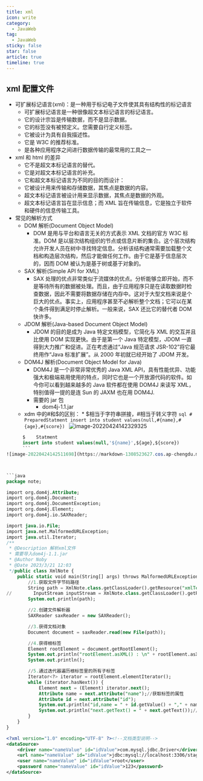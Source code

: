 ```yaml
---
title: xml
icon: write
category:
  - JavaWeb
tag:
  - JavaWeb
sticky: false
star: false
article: true
timeline: true
---
```


## xml 配置文件

- 可扩展标记语言(xml)：是一种用于标记电子文件使其具有结构性的标记语言
  - 可扩展标记语言是一种很像超文本标记语言的标记语言。
  - 它的设计宗旨是传输数据，而不是显示数据。
  - 它的标签没有被预定义。您需要自行定义标签。
  - 它被设计为具有自我描述性。
  - 它是 W3C 的推荐标准。
  - 是各种应用程序之间进行数据传输的最常用的工具之一
- xml 和 html 的差异
  - 它不是超文本标记语言的替代。
  - 它是对超文本标记语言的补充。
  - 它和超文本标记语言为不同的目的而设计：
  - 它被设计用来传输和存储数据，其焦点是数据的内容。
  - 超文本标记语言被设计用来显示数据，其焦点是数据的外观。
  - 超文本标记语言旨在显示信息；而 XML 旨在传输信息，它是独立于软件和硬件的信息传输工具。
- 常见的解析方式
  - DOM 解析(Document Object Model)
    - DOM 是用与平台和语言无关的方式表示 XML 文档的官方 W3C 标准。DOM 是以层次结构组织的节点或信息片断的集合。这个层次结构允许开发人员在树中寻找特定信息。分析该结构通常需要加载整个文档和构造层次结构，然后才能做任何工作。由于它是基于信息层次的，因而 DOM 被认为是基于树或基于对象的。
  - SAX 解析(Simple API for XML)
    - SAX 处理的优点非常类似于流媒体的优点。分析能够立即开始，而不是等待所有的数据被处理。而且，由于应用程序只是在读取数据时检查数据，因此不需要将数据存储在内存中。这对于大型文档来说是个巨大的优点。事实上，应用程序甚至不必解析整个文档；它可以在某个条件得到满足时停止解析。一般来说，SAX 还比它的替代者 DOM 快许多。
  - JDOM 解析(Java-based Document Object Model)
    - JDOM 的目的是成为 Java 特定文档模型，它简化与 XML 的交互并且比使用 DOM 实现更快。由于是第一个 Java 特定模型，JDOM 一直得到大力推广和促进。正在考虑通过“Java 规范请求 JSR-102”将它最终用作“Java 标准扩展”。从 2000 年初就已经开始了 JDOM 开发。
  - DOM4J 解析(Document Object Model for Java)
    - DOM4J 是一个非常非常优秀的 Java XML API，具有性能优异、功能强大和极端易用使用的特点，同时它也是一个开放源代码的软件。如今你可以看到越来越多的 Java 软件都在使用 DOM4J 来读写 XML，特别值得一提的是连 Sun 的 JAXM 也在用 DOM4J.
    - 需要的 jar 包
      - dom4j-1.1.jar
  - xdm 中的#和$的区别： \* $相当于字符串拼接，#相当于转义字符
        ```sql
          #    PreparedStatment
          insert into student values(null,#{name},#{age},#{score})
          ```
    ![image-20220424142329325](https://markdown-1308523627.cos.ap-chengdu.myqcloud.com/typora/20220424142329.png)

````sql
      $    Statment
      insert into student values(null,'${name}',${age},${score})
      ```
![image-20220424142511698](https://markdown-1308523627.cos.ap-chengdu.myqcloud.com/typora/20220424142511.png)



```java
package note;

import org.dom4j.Attribute;
import org.dom4j.Document;
import org.dom4j.DocumentException;
import org.dom4j.Element;
import org.dom4j.io.SAXReader;

import java.io.File;
import java.net.MalformedURLException;
import java.util.Iterator;
/**
 * @Description 解析xml文件
 * 需要导入dom4j-1.1.jar
 * @Author Noby
 * @Date 2023/3/21 12:03
 */public class XmlNote {
    public static void main(String[] args) throws MalformedURLException, DocumentException {
        //1.获取文件字节码路径
        String path = XmlNote.class.getClassLoader().getResource("xmlText.xml").getPath();
//        InputStream inputStream = XmlNote.class.getClassLoader().getResourceAsStream("xmlText.xml");//该方法可直接获得输入流
        System.out.println(path);

        //2.创建文件解析器
        SAXReader saxReader = new SAXReader();

        //3.获得文档对象
        Document document = saxReader.read(new File(path));

        //4.获得根标签
        Element rootElement = document.getRootElement();
        System.out.println("rootElement.asXML() : \n" + rootElement.asXML());
        System.out.println();

        //5.通过迭代器遍历根标签里的所有子标签
        Iterator<?> iterator = rootElement.elementIterator();
        while (iterator.hasNext()) {
            Element next = (Element) iterator.next();
            Attribute name = next.attribute("name");//获取标签的属性
            Attribute id = next.attribute("id");
            System.out.println("id,name = " + id.getValue() + "," + name.getValue());//获取属性值
            System.out.println("next.getText() = " + next.getText());//获取标签的内容
        }
    }
}
````

```xml
<?xml version="1.0" encoding="UTF-8" ?><!--文档类型说明-->
<dataSource>
    <driver name="nameValue" id="idValue">com.mysql.jdbc.Driver</driver>
    <url name="nameValue" id="idValue">jdbc:mysql://localhost:3306/stage1</url>
    <user name="nameValue" id="idValue">root</user>
    <password name="nameValue" id="idValue">123</password>
</dataSource>
```

